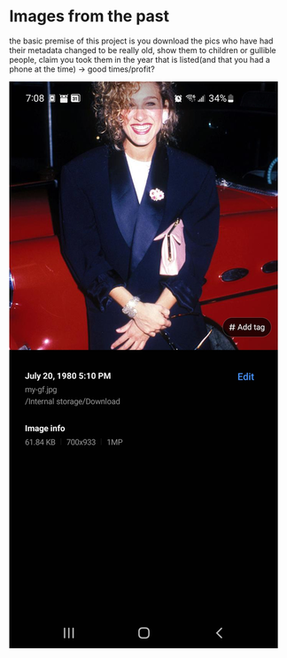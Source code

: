 # Images from the past


the basic premise of this project is you download the pics who have had their metadata changed to be really old, show them to children or gullible people, claim you took them in the year that is listed(and that you had a phone at the time) -> good times/profit? 


![example](./Readme_img/Screenshot_20231126-190845_Gallery.jpg)


## 


